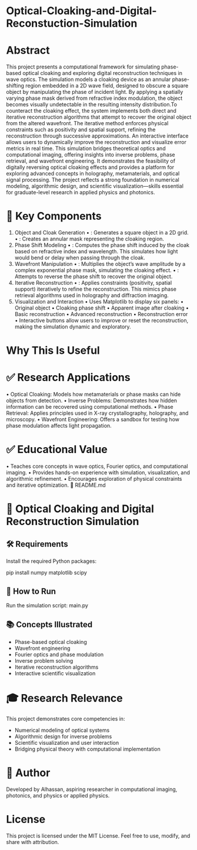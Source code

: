 # Optical-Cloaking-and-Digital-Reconstuction-Simulation
# Abstract
This project presents a computational framework for simulating phase-based optical cloaking and exploring digital reconstruction techniques in wave optics. The simulation models a cloaking device as an annular phase-shifting region embedded in a 2D wave field, designed to obscure a square object by manipulating the phase of incident light. By applying a spatially varying phase mask derived from refractive index modulation, the object becomes visually undetectable in the resulting intensity distribution.To counteract the cloaking effect, the system implements both direct and iterative reconstruction algorithms that attempt to recover the original object from the altered wavefront. The iterative method enforces physical constraints such as positivity and spatial support, refining the reconstruction through successive approximations. An interactive interface allows users to dynamically improve the reconstruction and visualize error metrics in real time. This simulation bridges theoretical optics and computational imaging, offering insights into inverse problems, phase retrieval, and wavefront engineering. It demonstrates the feasibility of digitally reversing optical cloaking effects and provides a platform for exploring advanced concepts in holography, metamaterials, and optical signal processing. The project reflects a strong foundation in numerical modeling, algorithmic design, and scientific visualization—skills essential for graduate-level research in applied physics and photonics.
# 🧱 Key Components
1. Object and Cloak Generation
• 	: Generates a square object in a 2D grid.
• 	: Creates an annular mask representing the cloaking region.
2. Phase Shift Modeling
• 	: Computes the phase shift induced by the cloak based on refractive index and wavelength. This simulates how light would bend or delay when passing through the cloak.
3. Wavefront Manipulation
• 	: Multiplies the object’s wave amplitude by a complex exponential phase mask, simulating the cloaking effect.
• 	: Attempts to reverse the phase shift to recover the original object.
4. Iterative Reconstruction
• 	: Applies constraints (positivity, spatial support) iteratively to refine the reconstruction. This mimics phase retrieval algorithms used in holography and diffraction imaging.
5. Visualization and Interaction
• 	Uses Matplotlib to display six panels:
• 	Original object
• 	Cloaking phase shift
• 	Apparent image after cloaking
• 	Basic reconstruction
• 	Advanced reconstruction
• 	Reconstruction error
• 	Interactive buttons allow users to improve or reset the reconstruction, making the simulation dynamic and exploratory.
 # Why This Is Useful
# ✅ Research Applications
• 	Optical Cloaking: Models how metamaterials or phase masks can hide objects from detection.
• 	Inverse Problems: Demonstrates how hidden information can be recovered using computational methods.
• 	Phase Retrieval: Applies principles used in X-ray crystallography, holography, and microscopy.
• 	Wavefront Engineering: Offers a sandbox for testing how phase modulation affects light propagation.
# ✅ Educational Value
• 	Teaches core concepts in wave optics, Fourier optics, and computational imaging.
• 	Provides hands-on experience with simulation, visualization, and algorithmic refinement.
• 	Encourages exploration of physical constraints and iterative optimization.
📘 README.md
# 🧠 Optical Cloaking and Digital Reconstruction Simulation

## 🛠 Requirements

Install the required Python packages:

pip install numpy matplotlib scipy

## 🚀 How to Run
Run the simulation script: main.py

## 📚 Concepts Illustrated
- Phase-based optical cloaking
- Wavefront engineering
- Fourier optics and phase modulation
- Inverse problem solving
- Iterative reconstruction algorithms
- Interactive scientific visualization

# 🎓 Research Relevance
This project demonstrates core competencies in:
- Numerical modeling of optical systems
- Algorithmic design for inverse problems
- Scientific visualization and user interaction
- Bridging physical theory with computational implementation

# 👤 Author
Developed by Alhassan, aspiring researcher in computational imaging, photonics, and physics or applied physics.

#  License
This project is licensed under the MIT License. Feel free to use, modify, and share with attribution.
